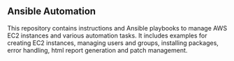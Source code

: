 ## Ansible Automation

This repository contains instructions and Ansible playbooks to manage AWS EC2 instances and various automation tasks. It includes examples for creating EC2 instances, managing users and groups, installing packages, error handling, html report generation and patch management.
